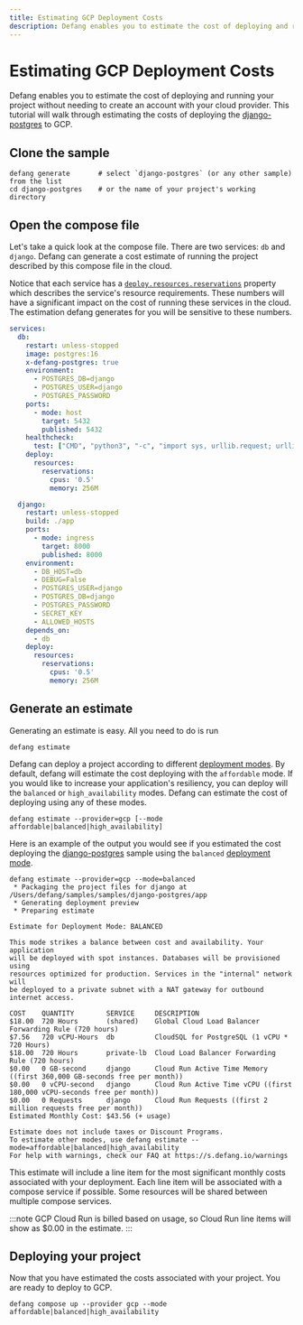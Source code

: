 ```yaml
---
title: Estimating GCP Deployment Costs
description: Defang enables you to estimate the cost of deploying and running your project before you even create a cloud account.
---
```


# Estimating GCP Deployment Costs

Defang enables you to estimate the cost of deploying and running your project without needing to create an account with your cloud provider. This tutorial will walk through estimating the costs of deploying the [django-postgres](https://github.com/DefangLabs/samples/tree/main/samples/django-postgres) to GCP.

## Clone the sample

```
defang generate       # select `django-postgres` (or any other sample) from the list
cd django-postgres    # or the name of your project's working directory
```

## Open the compose file

Let's take a quick look at the compose file. There are two services: `db` and `django`. Defang can generate a cost estimate of running the project described by this compose file in the cloud.

Notice that each service has a [`deploy.resources.reservations`](/docs/concepts/compose#deploy) property which describes the service's resource requirements. These numbers will have a significant impact on the cost of running these services in the cloud. The estimation defang generates for you will be sensitive to these numbers.

```yaml
services:
  db:
    restart: unless-stopped
    image: postgres:16
    x-defang-postgres: true
    environment:
      - POSTGRES_DB=django
      - POSTGRES_USER=django
      - POSTGRES_PASSWORD
    ports:
      - mode: host
        target: 5432
        published: 5432
    healthcheck:
      test: ["CMD", "python3", "-c", "import sys, urllib.request; urllib.request.urlopen(sys.argv[1]).read()", "http://localhost:8000/"]
    deploy:
      resources:
        reservations:
          cpus: '0.5'
          memory: 256M

  django:
    restart: unless-stopped
    build: ./app
    ports:
      - mode: ingress
        target: 8000
        published: 8000
    environment:
      - DB_HOST=db
      - DEBUG=False
      - POSTGRES_USER=django
      - POSTGRES_DB=django
      - POSTGRES_PASSWORD
      - SECRET_KEY
      - ALLOWED_HOSTS
    depends_on:
      - db
    deploy:
      resources:
        reservations:
          cpus: '0.5'
          memory: 256M
```

## Generate an estimate

Generating an estimate is easy. All you need to do is run

```
defang estimate
```

Defang can deploy a project according to different [deployment modes](/docs/concepts/deployment-modes). By default, defang will estimate the cost deploying with the `affordable` mode. If you would like to increase your application's resiliency, you can deploy will the `balanced` or `high_availability` modes. Defang can estimate the cost of deploying using any of these modes.

```
defang estimate --provider=gcp [--mode affordable|balanced|high_availability]
```

Here is an example of the output you would see if you estimated the cost deploying the [django-postgres](https://github.com/DefangLabs/samples/tree/main/samples/django-postgres) sample using the `balanced` [deployment mode](/docs/concepts/deployment-modes).

```
defang estimate --provider=gcp --mode=balanced
 * Packaging the project files for django at /Users/defang/samples/samples/django-postgres/app
 * Generating deployment preview
 * Preparing estimate

Estimate for Deployment Mode: BALANCED

This mode strikes a balance between cost and availability. Your application
will be deployed with spot instances. Databases will be provisioned using
resources optimized for production. Services in the "internal" network will
be deployed to a private subnet with a NAT gateway for outbound internet access.

COST    QUANTITY        SERVICE     DESCRIPTION
$18.00  720 Hours       (shared)    Global Cloud Load Balancer Forwarding Rule (720 hours)
$7.56   720 vCPU-Hours  db          CloudSQL for PostgreSQL (1 vCPU * 720 Hours)
$18.00  720 Hours       private-lb  Cloud Load Balancer Forwarding Rule (720 hours)
$0.00   0 GB-second     django      Cloud Run Active Time Memory ((first 360,000 GB-seconds free per month))
$0.00   0 vCPU-second   django      Cloud Run Active Time vCPU ((first 180,000 vCPU-seconds free per month))
$0.00   0 Requests      django      Cloud Run Requests ((first 2 million requests free per month))
Estimated Monthly Cost: $43.56 (+ usage)

Estimate does not include taxes or Discount Programs.
To estimate other modes, use defang estimate --mode=affordable|balanced|high_availability
For help with warnings, check our FAQ at https://s.defang.io/warnings
```

This estimate will include a line item for the most significant monthly costs associated with your deployment. Each line item will be associated with a compose service if possible. Some resources will be shared between multiple compose services.

:::note
GCP Cloud Run is billed based on usage, so Cloud Run line items will show as $0.00 in the estimate.
:::

## Deploying your project

Now that you have estimated the costs associated with your project. You are ready to deploy to GCP.

```
defang compose up --provider gcp --mode affordable|balanced|high_availability
```

